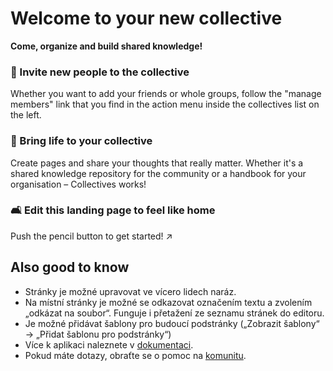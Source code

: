 # Welcome to your new collective

**Come, organize and build shared knowledge!**


### 👥 Invite new people to the collective

Whether you want to add your friends or whole groups, follow the "manage members" link that you find in the action menu inside the collectives list on the left.

### 🌱 Bring life to your collective

Create pages and share your thoughts that really matter. Whether it's a shared knowledge repository for the community or a handbook for your organisation – Collectives works!

### 🛋️ Edit this landing page to feel like home

Push the pencil button to get started! ↗️


## Also good to know

* Stránky je možné upravovat ve vícero lidech naráz.
* Na místní stránky je možné se odkazovat označením textu a zvolením „odkázat na soubor“. Funguje i přetažení ze seznamu stránek do editoru.
* Je možné přidávat šablony pro budoucí podstránky („Zobrazit šablony“ -> „Přidat šablonu pro podstránky“)
* Více k aplikaci naleznete v [dokumentaci](https://collectivecloud.gitlab.io/collectives/).
* Pokud máte dotazy, obraťte se o pomoc na [komunitu](https://help.nextcloud.com/c/apps/collectives/174).
